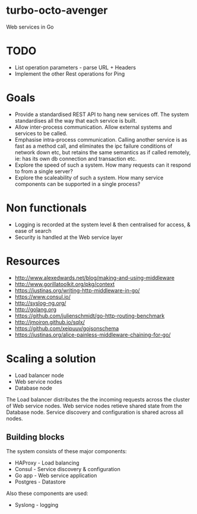 # turbo-octo-avenger
Web services in Go

# TODO 

- List operation parameters - parse URL + Headers
- Implement the other Rest operations for Ping

# Goals

- Provide a standardised REST API to hang new services off. The system standardises
  all the way that each service is built.
- Allow inter-process communication. Allow external systems and services to be called.
- Emphasise intra-process communication. Calling another service is as fast as a method call, and eliminates
  the ipc failure conditions of network down etc, but retains the same semantics as if called remotely, ie:
  has its own db connection and transaction etc.
- Explore the speed of such a system. How many requests can it respond to from a single server?
- Explore the scaleability of such a system. How many service components can be supported in a single process? 



# Non functionals

- Logging is recorded at the system level & then centralised for access, & ease
  of search
- Security is handled at the Web service layer
  
# Resources

- http://www.alexedwards.net/blog/making-and-using-middleware
- http://www.gorillatoolkit.org/pkg/context
- https://justinas.org/writing-http-middleware-in-go/
- https://www.consul.io/
- http://syslog-ng.org/
- http://golang.org
- https://github.com/julienschmidt/go-http-routing-benchmark
- http://jmoiron.github.io/sqlx/
- https://github.com/xeipuuv/gojsonschema
- https://justinas.org/alice-painless-middleware-chaining-for-go/

# Scaling a solution

- Load balancer node
- Web service nodes
- Database node


The Load balancer distributes the the incoming requests across the cluster of 
Web service nodes.  Web service nodes retieve shared state from the Database node.
Service discovery and configuration is shared across all nodes.

## Building blocks

The system consists of these major components:

- HAProxy - Load balancing
- Consul - Service discovery & configuration
- Go app - Web service application
- Postgres - Datastore

Also these components are used:

- Syslong - logging



